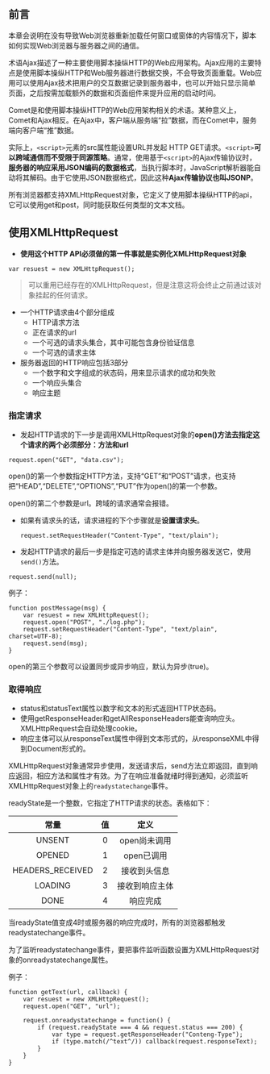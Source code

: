 ## 前言

本章会说明在没有导致Web浏览器重新加载任何窗口或窗体的内容情况下，脚本如何实现Web浏览器与服务器之间的通信。

术语Ajax描述了一种主要使用脚本操纵HTTP的Web应用架构。Ajax应用的主要特点是使用脚本操纵HTTP和Web服务器进行数据交换，不会导致页面重载。Web应用可以使用Ajax技术把用户的交互数据记录到服务器中，也可以开始只显示简单页面，之后按需加载额外的数据和页面组件来提升应用的启动时间。

Comet是和使用脚本操纵HTTP的Web应用架构相关的术语。某种意义上，Comet和Ajax相反。在Ajax中，客户端从服务端“拉”数据，而在Comet中，服务端向客户端“推”数据。

实际上，`<script>`元素的src属性能设置URL并发起 HTTP GET请求。`<script>`**可以跨域通信而不受限于同源策略**。通常，使用基于`<script>`的Ajax传输协议时，**服务器的响应采用JSON编码的数据格式**，当执行脚本时，JavaScript解析器能自动将其解码。由于它使用JSON数据格式，因此这种**Ajax传输协议也叫JSONP**。

所有浏览器都支持XMLHttpRequest对象，它定义了使用脚本操纵HTTP的api，它可以使用get和post，同时能获取任何类型的文本文档。

## 使用XMLHttpRequest

- **使用这个HTTP API必须做的第一件事就是实例化XMLHttpRequest对象**
```
var resuest = new XMLHttpRequest();
```
> 可以重用已经存在的XMLHttpRequest，但是注意这将会终止之前通过该对象挂起的任何请求。

- 一个HTTP请求由4个部分组成
  - HTTP请求方法
  - 正在请求的url
  - 一个可选的请求头集合，其中可能包含身份验证信息
  - 一个可选的请求主体
- 服务器返回的HTTP响应包括3部分
  - 一个数字和文字组成的状态码，用来显示请求的成功和失败
  - 一个响应头集合
  - 响应主题

### 指定请求

- 发起HTTP请求的下一步是调用XMLHttpRequest对象的**open()**方法去指定这个**请求的两个必须部分：方法和url**

```
request.open("GET", "data.csv");
```
open()的第一个参数指定HTTP方法，支持“GET”和“POST”请求，也支持把“HEAD”,“DELETE”,“OPTIONS”,“PUT”作为open()的第一个参数。

open()的第二个参数是url。跨域的请求通常会报错。

- 如果有请求头的话，请求进程的下个步骤就是**设置请求头**。
  ```
  request.setRequestHeader("Content-Type", "text/plain");
  ```

- 发起HTTP请求的最后一步是指定可选的请求主体并向服务器发送它，使用`send()`方法。
```
request.send(null);
```

例子：
```
function postMessage(msg) {
    var resuest = new XMLHttpRequest();
    request.open("POST", "./log.php");
    request.setRequestHeader("Content-Type", "text/plain", charset=UTF-8);
    request.send(msg);
}
```

open的第三个参数可以设置同步或异步响应，默认为异步(true)。

### 取得响应

- status和statusText属性以数字和文本的形式返回HTTP状态码。
- 使用getResponseHeader和getAllResponseHeaders能查询响应头。XMLHttpRequest会自动处理cookie。
- 响应主体可以从responseText属性中得到文本形式的，从responseXML中得到Document形式的。
  
XMLHttpRequest对象通常异步使用，发送请求后，send方法立即返回，直到响应返回，相应方法和属性才有效。为了在响应准备就绪时得到通知，必须监听XMLHttpRequest对象上的`readystatechange`事件。

readyState是一个整数，它指定了HTTP请求的状态。表格如下：

|常量|值|定义|
| :------: | :------: |:------: |
|UNSENT|0|open尚未调用|
|OPENED|1|open已调用|
|HEADERS_RECEIVED|2|接收到头信息|
|LOADING|3|接收到响应主体|
|DONE|4|响应完成|

当readyState值变成4时或服务器的响应完成时，所有的浏览器都触发readystatechange事件。

为了监听readystatechange事件，要把事件监听函数设置为XMLHttpRequest对象的onreadystatechange属性。

例子：
```
function getText(url, callback) {
    var resuest = new XMLHttpRequest();
    request.open("GET", "url");

    request.onreadystatechange = function() {
        if (request.readyState === 4 && request.status === 200) {
            var type = request.getResponseHeader("Conteng-Type");
            if (type.match(/^text^/)) callback(request.responseText);
        }
    }
}
```


